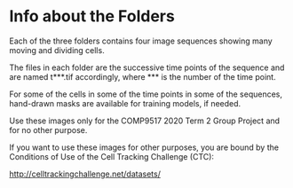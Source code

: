 # Info about the Folders

Each of the three folders contains four image sequences showing many moving and dividing cells.

The files in each folder are the successive time points of the sequence and are named t***.tif accordingly, where *** is the number of the time point.

For some of the cells in some of the time points in some of the sequences, hand-drawn masks are available for training models, if needed.

Use these images only for the COMP9517 2020 Term 2 Group Project and for no other purpose.

If you want to use these images for other purposes, you are bound by the Conditions of Use of the Cell Tracking Challenge (CTC):

http://celltrackingchallenge.net/datasets/
